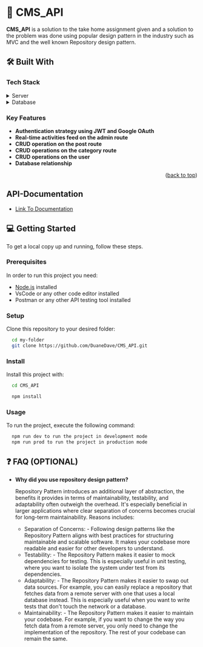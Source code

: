 # 📖 CMS_API <a name="about-project"></a>

**CMS_API** is a solution to the take home assignment given and a solution to the problem was done using popular design pattern in the industry such as MVC and the well known Repository design pattern.

## 🛠 Built With <a name="built-with"></a>

### Tech Stack <a name="tech-stack"></a>

<details>
  <summary>Server</summary>
  <ul>
    <li>Node Js</li>
    <li>Express</li>
    <li>Socket.io</li>
    <li>JWT</li>
    <li>Google OAuth</li>
    <li>etc..</li>
  </ul>
</details>

<details>
<summary>Database</summary>
  <ul>
    <li>Mongo DB</li>
    <li>Mongoose ODM</li>
  </ul>
</details>

<!-- Features -->

### Key Features <a name="key-features"></a>

- **Authentication strategy using JWT and Google OAuth**
- **Real-time activities feed on the admin route**
- **CRUD operation on the post route**
- **CRUD operations on the category route**
- **CRUD operations on the user**
- **Database relationship**

<p align="right">(<a href="#readme-top">back to top</a>)</p>

## API-Documentation <a name="api-documentation"></a>

- [Link To Documentation](https://web.postman.co/documentation/24263371-68bba15a-6cfe-4c3c-aafd-ab022af77273/publish?workspaceId=58fa59bb-c1cc-4840-8d7c-0fdaf11e4202)


## 💻 Getting Started <a name="getting-started"></a>

To get a local copy up and running, follow these steps.

### Prerequisites

In order to run this project you need:

- [Node.js](https://nodejs.dev/en/) installed
- VsCode or any other code editor installed
- Postman or any other API testing tool installed

### Setup

Clone this repository to your desired folder:

```sh
  cd my-folder
  git clone https://github.com/DuaneDave/CMS_API.git
```

### Install

Install this project with:

```sh
  cd CMS_API

  npm install
```

### Usage

To run the project, execute the following command:

```sh
  npm run dev to run the project in development mode
  npm run prod to run the project in production mode
```


## ❓ FAQ (OPTIONAL) <a name="faq"></a>

- **Why did you use repository design pattern?**

  <p> Repository Pattern introduces an additional layer of abstraction, the benefits it provides in terms of maintainability, testability, and adaptability often outweigh the overhead. It's especially beneficial in larger applications where clear separation of concerns becomes crucial for long-term maintainability.
  Reasons includes:
  </p>

  <ul>
      <li>Separation of Concerns: 
      - Following design patterns like the Repository Pattern aligns with best practices for structuring maintainable and scalable software. It makes your codebase more readable and easier for other developers to understand.
    </li>
      <li>Testability: 
      - The Repository Pattern makes it easier to mock dependencies for testing. This is especially useful in unit testing, where you want to isolate the system under test from its dependencies.
    </li>
      <li>Adaptability: 
      - The Repository Pattern makes it easier to swap out data sources. For example, you can easily replace a repository that fetches data from a remote server with one that uses a local database instead. This is especially useful when you want to write tests that don't touch the network or a database.
    </li>
      <li>Maintainability: 
      - The Repository Pattern makes it easier to maintain your codebase. For example, if you want to change the way you fetch data from a remote server, you only need to change the implementation of the repository. The rest of your codebase can remain the same.
    </li>
  </ul>
